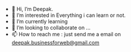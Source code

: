 - 👋 Hi, I’m Deepak.
- 👀 I’m interested in Everything i can learn or not.
- 🌱 I’m currently learning 
- 💞️ I’m looking to collaborate on ...
- 📫 How to reach me : just send me a email on deepak.businessforweb@gmail.com

<!---
Nikoranbes/Nikoranbes is a ✨ special ✨ repository because its `README.md` (this file) appears on your GitHub profile.
You can click the Preview link to take a look at your changes.
--->

